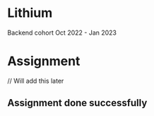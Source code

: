 # Lithium
Backend cohort Oct 2022 - Jan 2023


# Assignment
// Will add this later

## Assignment done successfully


